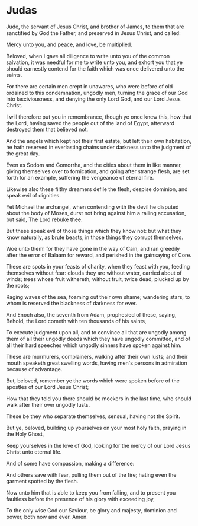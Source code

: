 # Judas

<p id="jud-1:1">Jude, the servant of Jesus Christ, and brother of James, to them that are sanctified by God the Father, and preserved in Jesus Christ, and called:</p>

<p id="jud-1:2">Mercy unto you, and peace, and love, be multiplied.</p>

<p id="jud-1:3">Beloved, when I gave all diligence to write unto you of the common salvation, it was needful for me to write unto you, and exhort you that ye should earnestly contend for the faith which was once delivered unto the saints.</p>

<p id="jud-1:4">For there are certain men crept in unawares, who were before of old ordained to this condemnation, ungodly men, turning the grace of our God into lasciviousness, and denying the only Lord God, and our Lord Jesus Christ.</p>

<p id="jud-1:5">I will therefore put you in remembrance, though ye once knew this, how that the Lord, having saved the people out of the land of Egypt, afterward destroyed them that believed not.</p>

<p id="jud-1:6">And the angels which kept not their first estate, but left their own habitation, he hath reserved in everlasting chains under darkness unto the judgment of the great day.</p>

<p id="jud-1:7">Even as Sodom and Gomorrha, and the cities about them in like manner, giving themselves over to fornication, and going after strange flesh, are set forth for an example, suffering the vengeance of eternal fire.</p>

<p id="jud-1:8">Likewise also these filthy dreamers defile the flesh, despise dominion, and speak evil of dignities.</p>

<p id="jud-1:9">Yet Michael the archangel, when contending with the devil he disputed about the body of Moses, durst not bring against him a railing accusation, but said, The Lord rebuke thee.</p>

<p id="jud-1:10">But these speak evil of those things which they know not: but what they know naturally, as brute beasts, in those things they corrupt themselves.</p>

<p id="jud-1:11">Woe unto them! for they have gone in the way of Cain, and ran greedily after the error of Balaam for reward, and perished in the gainsaying of Core.</p>

<p id="jud-1:12">These are spots in your feasts of charity, when they feast with you, feeding themselves without fear: clouds they are without water, carried about of winds; trees whose fruit withereth, without fruit, twice dead, plucked up by the roots;</p>

<p id="jud-1:13">Raging waves of the sea, foaming out their own shame; wandering stars, to whom is reserved the blackness of darkness for ever.</p>

<p id="jud-1:14">And Enoch also, the seventh from Adam, prophesied of these, saying, Behold, the Lord cometh with ten thousands of his saints,</p>

<p id="jud-1:15">To execute judgment upon all, and to convince all that are ungodly among them of all their ungodly deeds which they have ungodly committed, and of all their hard speeches which ungodly sinners have spoken against him.</p>

<p id="jud-1:16">These are murmurers, complainers, walking after their own lusts; and their mouth speaketh great swelling words, having men's persons in admiration because of advantage.</p>

<p id="jud-1:17">But, beloved, remember ye the words which were spoken before of the apostles of our Lord Jesus Christ;</p>

<p id="jud-1:18">How that they told you there should be mockers in the last time, who should walk after their own ungodly lusts.</p>

<p id="jud-1:19">These be they who separate themselves, sensual, having not the Spirit.</p>

<p id="jud-1:20">But ye, beloved, building up yourselves on your most holy faith, praying in the Holy Ghost,</p>

<p id="jud-1:21">Keep yourselves in the love of God, looking for the mercy of our Lord Jesus Christ unto eternal life.</p>

<p id="jud-1:22">And of some have compassion, making a difference:</p>

<p id="jud-1:23">And others save with fear, pulling them out of the fire; hating even the garment spotted by the flesh.</p>

<p id="jud-1:24">Now unto him that is able to keep you from falling, and to present you faultless before the presence of his glory with exceeding joy,</p>

<p id="jud-1:25">To the only wise God our Saviour, be glory and majesty, dominion and power, both now and ever. Amen.</p>

